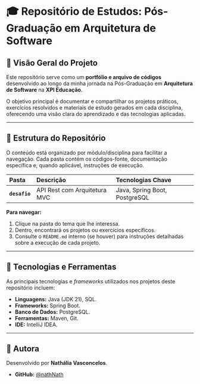 # 🎓 Repositório de Estudos: Pós-Graduação em Arquitetura de Software

## 📜 Visão Geral do Projeto

Este repositório serve como um **portfólio e arquivo de códigos** desenvolvido ao longo da minha jornada na Pós-Graduação em **Arquitetura de Software** na **XPI Educação**.

O objetivo principal é documentar e compartilhar os projetos práticos, exercícios resolvidos e materiais de estudo gerados em cada disciplina, oferecendo uma visão clara do aprendizado e das tecnologias aplicadas.

---

## 📁 Estrutura do Repositório

O conteúdo está organizado por módulo/disciplina para facilitar a navegação. Cada pasta contém os códigos-fonte, documentação específica e, quando aplicável, instruções de execução.

| Pasta         | Descrição                    | Tecnologias Chave |
|:--------------|:-----------------------------| :--- |
| **`desafio`** | API Rest com Arquitetura MVC | Java, Spring Boot, PostgreSQL |

**Para navegar:**
1.  Clique na pasta do tema que lhe interessa.
2.  Dentro, encontrará os projetos ou exercícios específicos.
3.  Consulte o `README.md` interno (se houver) para instruções detalhadas sobre a execução de cada projeto.

---

## 🚀 Tecnologias e Ferramentas

As principais tecnologias e *frameworks* utilizados nos projetos deste repositório incluem:

* **Linguagens:** Java (JDK 21), SQL.
* **Frameworks:** Spring Boot.
* **Banco de Dados:** PostgreSQL.
* **Ferramentas:** Maven, Git.
* **IDE:** IntelliJ IDEA.

---

## 👤 Autora

Desenvolvido por **Nathália Vasconcelos**.

* **GitHub:** [@nathNath](https://github.com/nathNath)